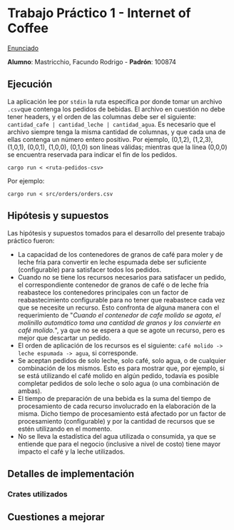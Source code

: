 # Trabajo Práctico 1 - Internet of Coffee

[Enunciado](https://concurrentes-fiuba.github.io/2C2022_tp1.html)

**Alumno**: Mastricchio, Facundo Rodrigo - **Padrón**: 100874

## Ejecución

La aplicación lee por `stdin` la ruta específica por donde tomar un archivo `.csv`que contenga los pedidos de bebidas.
El archivo en cuestión no debe tener headers, y el orden de las columnas debe ser el siguiente: `cantidad_cafe | cantidad_leche | cantidad_agua`.
Es necesario que el archivo siempre tenga la misma cantidad de columnas, y que cada una de ellas contenga un número entero positivo.
Por ejemplo, (0,1,2), (1,2,3), (1,0,1), (0,0,1), (1,0,0), (0,1,0) son líneas válidas; mientras que la línea (0,0,0) se encuentra
reservada para indicar el fin de los pedidos.

    cargo run < <ruta-pedidos-csv>

Por ejemplo:

    cargo run < src/orders/orders.csv

## Hipótesis y supuestos

Las hipótesis y supuestos tomados para el desarrollo del presente trabajo práctico fueron:

- La capacidad de los contenedores de granos de café para moler y de leche fría para convertir en leche espumada debe ser suficiente (configurable) para satisfacer todos los pedidos.
- Cuando no se tiene los recursos necesarios para satisfacer un pedido, el correspondiente contenedor de granos de café o de leche fría reabastece los contenedores principales
con un factor de reabastecimiento configurable para no tener que reabastece cada vez que se necesite un recurso. Esto confronta de alguna manera con el requerimiento de
"_Cuando el contenedor de cafe molido se agota, el molinillo automático toma una cantidad de granos y los convierte en café molido._", 
ya que no se espera a que se agote un recurso, pero es mejor que descartar un pedido.
- El orden de aplicación de los recursos es el siguiente: `café molido -> leche espumada -> agua`, si corresponde.
- Se aceptan pedidos de solo leche, solo café, solo agua, o de cualquier combinación de los mismos. Esto es para mostrar que, por ejemplo,
si se está utilizando el café molido en algún pedido, todavía es posible completar pedidos de solo leche o solo agua (o una combinación de ambas).
- El tiempo de preparación de una bebida es la suma del tiempo de procesamiento de cada recurso involucrado en la elaboración de la misma. Dicho
tiempo de procesamiento está afectado por un factor de procesamiento (configurable) y por la cantidad de recursos que se estén utilizando en el momento.
- No se lleva la estadística del agua utilizada o consumida, ya que se entiende que para el negocio (inclusive a nivel de costo) tiene mayor impacto el café y la leche utilizados.


## Detalles de implementación

### Crates utilizados

## Cuestiones a mejorar
